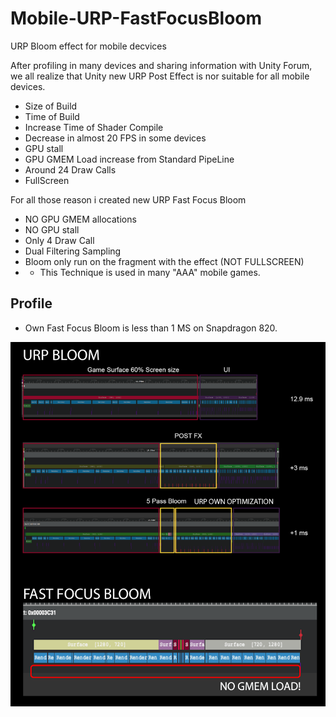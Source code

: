 # Mobile-URP-FastFocusBloom
URP Bloom effect for mobile decvices

After profiling in many devices and sharing information with Unity Forum, we all realize that Unity new URP Post Effect is nor suitable for all mobile devices.

- Size of Build 
- Time of Build
- Increase Time of Shader Compile
- Decrease in almost 20 FPS in some devices
- GPU stall
- GPU GMEM Load increase from Standard PipeLine
- Around 24 Draw Calls
- FullScreen

For all those reason i created new URP Fast Focus Bloom

- NO GPU GMEM allocations
- NO GPU stall
- Only 4 Draw Call
- Dual Filtering Sampling
- Bloom only run on the fragment with the effect (NOT FULLSCREEN)
- - This Technique is used in many "AAA" mobile games.

## Profile

- Own Fast Focus Bloom is less than 1 MS on Snapdragon 820.

![Image](https://github.com/resetme/Mobile-URP-FastFocusBloom/blob/main/GitFiles/OPT.png)


